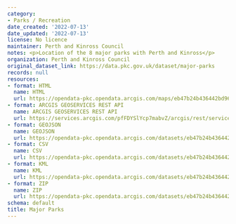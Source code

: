 ```yaml
---
category:
- Parks / Recreation
date_created: '2022-07-13'
date_updated: '2022-07-13'
license: No licence
maintainer: Perth and Kinross Council
notes: <p>Location of the 8 major parks with Perth and Kinross</p>
organization: Perth and Kinross Council
original_dataset_link: https://data.pkc.gov.uk/dataset/major-parks
records: null
resources:
- format: HTML
  name: HTML
  url: https://opendata-pkc.opendata.arcgis.com/maps/eb47b24b436442bd96c520aecc26ae72_0
- format: ARCGIS GEOSERVICES REST API
  name: ARCGIS GEOSERVICES REST API
  url: https://services.arcgis.com/pfFDYSlYcp7mabvZ/arcgis/rest/services/Major_Parks/FeatureServer/0
- format: GEOJSON
  name: GEOJSON
  url: https://opendata-pkc.opendata.arcgis.com/datasets/eb47b24b436442bd96c520aecc26ae72_0.geojson?outSR=%7B%22latestWkid%22%3A27700%2C%22wkid%22%3A27700%7D
- format: CSV
  name: CSV
  url: https://opendata-pkc.opendata.arcgis.com/datasets/eb47b24b436442bd96c520aecc26ae72_0.csv?outSR=%7B%22latestWkid%22%3A27700%2C%22wkid%22%3A27700%7D
- format: KML
  name: KML
  url: https://opendata-pkc.opendata.arcgis.com/datasets/eb47b24b436442bd96c520aecc26ae72_0.kml?outSR=%7B%22latestWkid%22%3A27700%2C%22wkid%22%3A27700%7D
- format: ZIP
  name: ZIP
  url: https://opendata-pkc.opendata.arcgis.com/datasets/eb47b24b436442bd96c520aecc26ae72_0.zip?outSR=%7B%22latestWkid%22%3A27700%2C%22wkid%22%3A27700%7D
schema: default
title: Major Parks
---
```

